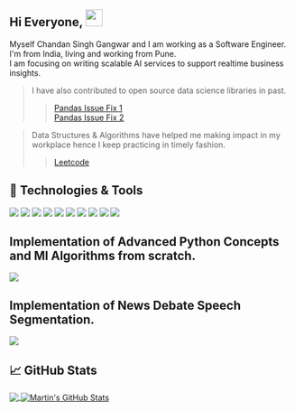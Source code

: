 


## Hi Everyone, <img src="https://media.tenor.com/images/f580b40a349dcb2d7cb93573e2329061/tenor.gif" width="30px">

Myself Chandan Singh Gangwar and I am working as a Software Engineer.   
I'm from India, living and working from Pune.   
I am focusing on writing scalable AI services to support realtime business insights.  
>I have also contributed to open source data science libraries in past. 
>> [Pandas Issue Fix 1](https://github.com/pandas-dev/pandas/pull/24850)  
>> [Pandas Issue Fix 2](https://github.com/pandas-dev/pandas/pull/24467)

>Data Structures & Algorithms have helped me making impact in my workplace hence I keep practicing in timely fashion.  
>>[Leetcode](https://leetcode.com/user9505b/)

## 🔧 Technologies & Tools
![](https://img.shields.io/badge/Editor-IntelliJ_IDEA-informational?style=flat&logo=intellij-idea&logoColor=white&color=2bbc8a)
![](https://img.shields.io/badge/Editor-Pycharm-informational?style=flat&logo=pycharm&logoColor=white&color=2bbc8a)
![](https://img.shields.io/badge/Code-Python-informational?style=flat&logo=python&logoColor=white&color=2bbc8a)
![](https://img.shields.io/badge/Code-Java-informational?style=flat&logo=java&logoColor=white&color=2bbc8a)
![](https://img.shields.io/badge/Code-Groovy-informational?style=flat&logo=groovy&logoColor=white&color=2bbc8a)
![](https://img.shields.io/badge/Database-MySql-informational?style=flat&logo=mysql&logoColor=white&color=2bbc8a)
![](https://img.shields.io/badge/Database-Dynamodb-informational?style=flat&logo=dynamodb&logoColor=white&color=2bbc8a)
![](https://img.shields.io/badge/Tools-Docker-informational?style=flat&logo=docker&logoColor=white&color=2bbc8a)
![](https://img.shields.io/badge/Tools-Kubernetes-informational?style=flat&logo=kubernetes&logoColor=white&color=2bbc8a)
![](https://img.shields.io/badge/Cloud-AWS-informational?style=flat&logo=aws&logoColor=white&color=2bbc8a)


## Implementation of Advanced Python Concepts and Ml Algorithms from scratch.
<a href="https://github.com/cgangwar11/cgangwar11">
  <img align="center" src="https://github-readme-stats.vercel.app/api/pin/?username=cgangwar11&repo=Coding-Practice&title_color=ffffff&text_color=c9cacc&icon_color=2bbc8a&bg_color=1d1f21" />
</a>  

## Implementation of News Debate Speech Segmentation.
<a href="https://github.com/cgangwar11/cgangwar11">
  <img align="center" src="https://github-readme-stats.vercel.app/api/pin/?username=cgangwar11&repo=speech_segment&title_color=ffffff&text_color=c9cacc&icon_color=2bbc8a&bg_color=1d1f21" />
</a>       

  
    
      

## &#x1f4c8; GitHub Stats

<a href="https://github.com/cgangwar11/cgangwar11">
  <img align="center" src="https://github-readme-stats.vercel.app/api/top-langs/?username=cgangwar11&hide=java,html&title_color=ffffff&text_color=c9cacc&icon_color=2bbc8a&bg_color=1d1f21" />
</a>
<a href="https://github.com/cgangwar11/cgangwar11">
  <img align="center" src="https://github-readme-stats.vercel.app/api?username=cgangwar11&show_icons=true&line_height=27&count_private=true&title_color=ffffff&text_color=c9cacc&icon_color=2bbc8a&bg_color=1d1f21" alt="Martin's GitHub Stats" />
</a>
